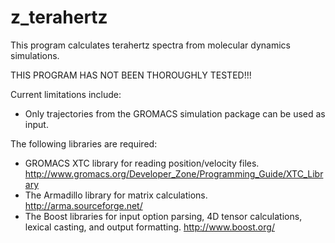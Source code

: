 # z_terahertz
This program calculates terahertz spectra from molecular dynamics simulations.

THIS PROGRAM HAS NOT BEEN THOROUGHLY TESTED!!!

Current limitations include:
* Only trajectories from the GROMACS simulation package can be used as input.

The following libraries are required:
* GROMACS XTC library for reading position/velocity files. 
  http://www.gromacs.org/Developer_Zone/Programming_Guide/XTC_Library
* The Armadillo library for matrix calculations. http://arma.sourceforge.net/
* The Boost libraries for input option parsing, 4D tensor calculations, lexical casting, and output formatting. 
  http://www.boost.org/
